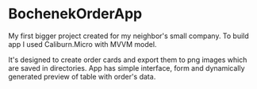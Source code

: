 # BochenekOrderApp
My first bigger project created for my neighbor's small company.
To build app I used Caliburn.Micro with MVVM model.

It's designed to create order cards and export them to png images which are saved in directories.
App has simple interface, form and dynamically generated preview of table with order's data.
